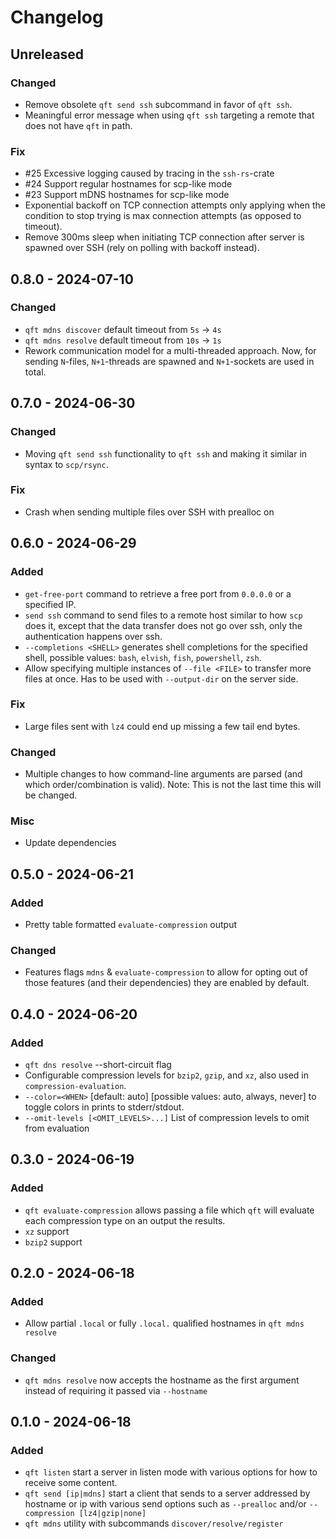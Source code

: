# Changelog

## Unreleased

### Changed

- Remove obsolete `qft send ssh` subcommand in favor of `qft ssh`.
- Meaningful error message when using `qft ssh` targeting a remote that does not have `qft` in path.

### Fix

- #25 Excessive logging caused by tracing in the `ssh-rs`-crate
- #24 Support regular hostnames for scp-like mode
- #23 Support mDNS hostnames for scp-like mode
- Exponential backoff on TCP connection attempts only applying when the condition to stop trying is max connection attempts (as opposed to timeout).
- Remove 300ms sleep when initiating TCP connection after server is spawned over SSH (rely on polling with backoff instead).

## 0.8.0 - 2024-07-10

### Changed

- `qft mdns discover` default timeout from `5s` -> `4s`
- `qft mdns resolve` default timeout from `10s` -> `1s`
- Rework communication model for a multi-threaded approach. Now, for sending `N`-files, `N+1`-threads are spawned and `N+1`-sockets are used in total.

## 0.7.0 - 2024-06-30

### Changed

- Moving `qft send ssh` functionality to `qft ssh` and making it similar in syntax to `scp/rsync`.

### Fix

- Crash when sending multiple files over SSH with prealloc on

## 0.6.0 - 2024-06-29

### Added

- `get-free-port` command to retrieve a free port from `0.0.0.0` or a specified IP.
- `send ssh` command to send files to a remote host similar to how `scp` does it, except that the data transfer does not go over ssh, only the authentication happens over ssh.
- `--completions <SHELL>` generates shell completions for the specified shell, possible values: `bash`, `elvish`, `fish`, `powershell`, `zsh`.
- Allow specifying multiple instances of `--file <FILE>` to transfer more files at once. Has to be used with `--output-dir` on the server side.

### Fix

- Large files sent with `lz4` could end up missing a few tail end bytes.

### Changed

- Multiple changes to how command-line arguments are parsed (and which order/combination is valid). Note: This is not the last time this will be changed.

### Misc

- Update dependencies

## 0.5.0 - 2024-06-21

### Added

- Pretty table formatted `evaluate-compression` output

### Changed

- Features flags `mdns` & `evaluate-compression` to allow for opting out of those features (and their dependencies) they are enabled by default.

## 0.4.0 - 2024-06-20

### Added

- `qft dns resolve` --short-circuit flag
- Configurable compression levels for `bzip2`, `gzip`, and `xz`, also used in `compression-evaluation`.
- `--color=<WHEN>`  [default: auto] [possible values: auto, always, never] to toggle colors in prints to stderr/stdout.
- `--omit-levels [<OMIT_LEVELS>...]` List of compression levels to omit from evaluation

## 0.3.0 - 2024-06-19

### Added

- `qft evaluate-compression` allows passing a file which `qft` will evaluate each compression type on an output the results.
- `xz` support
- `bzip2` support

## 0.2.0 - 2024-06-18

### Added

- Allow partial `.local` or fully `.local.` qualified hostnames in `qft mdns resolve`

### Changed

- `qft mdns resolve` now accepts the hostname as the first argument instead of requiring it passed via `--hostname`

## 0.1.0 - 2024-06-18

### Added

- `qft listen` start a server in listen mode with various options for how to receive some content.
- `qft send [ip|mdns]` start a client that sends to a server addressed by hostname or ip with various send options such as `--prealloc` and/or `--compression [lz4|gzip|none]`
- `qft mdns` utility with subcommands `discover/resolve/register`
